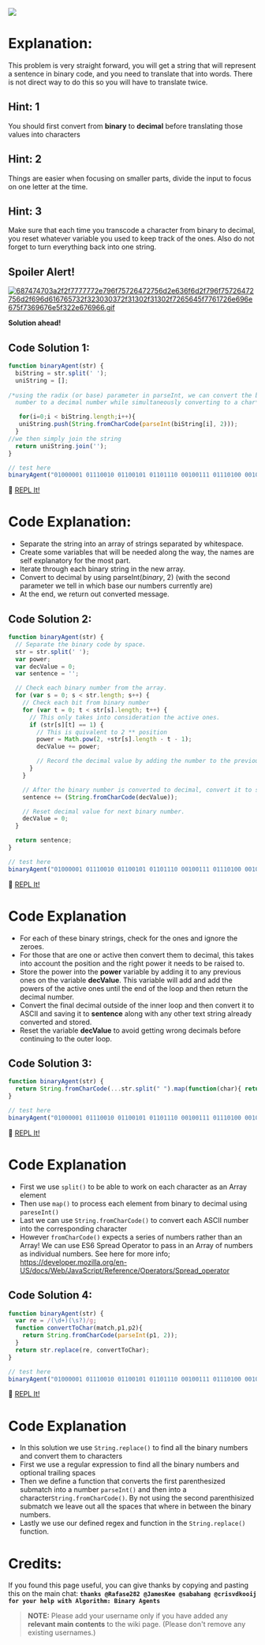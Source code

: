 ![](http://i.imgur.com/HSwaSFK.jpg)

# Explanation:
This problem is very straight forward, you will get a string that will represent a sentence in binary code, and you need to translate that into words. There is not direct way to do this so you will have to translate twice.

## Hint: 1
You should first convert from **binary** to **decimal** before translating those values into characters

## Hint: 2
Things are easier when focusing on smaller parts, divide the input to focus on one letter at the time.

## Hint: 3
Make sure that each time you transcode a character from binary to decimal, you reset whatever variable you used to keep track of the ones. Also do not forget to turn everything back into one string.

## Spoiler Alert!
[![687474703a2f2f7777772e796f75726472756d2e636f6d2f796f75726472756d2f696d616765732f323030372f31302f31302f7265645f7761726e696e675f7369676e5f322e676966.gif](https://files.gitter.im/FreeCodeCamp/Wiki/nlOm/thumb/687474703a2f2f7777772e796f75726472756d2e636f6d2f796f75726472756d2f696d616765732f323030372f31302f31302f7265645f7761726e696e675f7369676e5f322e676966.gif)](https://files.gitter.im/FreeCodeCamp/Wiki/nlOm/687474703a2f2f7777772e796f75726472756d2e636f6d2f796f75726472756d2f696d616765732f323030372f31302f31302f7265645f7761726e696e675f7369676e5f322e676966.gif)

**Solution ahead!**

## Code Solution 1:

```js
function binaryAgent(str) {
  biString = str.split(' ');
  uniString = [];
  
/*using the radix (or base) parameter in parseInt, we can convert the binary 
  number to a decimal number while simultaneously converting to a char*/

   for(i=0;i < biString.length;i++){
   uniString.push(String.fromCharCode(parseInt(biString[i], 2))); 
  }
//we then simply join the string
  return uniString.join('');
}

// test here
binaryAgent("01000001 01110010 01100101 01101110 00100111 01110100 00100000 01100010 01101111 01101110 01100110 01101001 01110010 01100101 01110011 00100000 01100110 01110101 01101110 00100001 00111111");
```
:rocket: [REPL It!](https://repl.it/CLnm/0)

# Code Explanation:
- Separate the string into an array of strings separated by whitespace.
- Create some variables that will be needed along the way, the names are self explanatory for the most part.
- Iterate through each binary string in the new array.
- Convert to decimal by using parseInt(*binary*, 2) (with the second parameter we tell in which base our numbers currently are) 
- At the end, we return out converted message.

## Code Solution 2:

```js
function binaryAgent(str) {
  // Separate the binary code by space.
  str = str.split(' ');
  var power;
  var decValue = 0;
  var sentence = '';

  // Check each binary number from the array.
  for (var s = 0; s < str.length; s++) {
    // Check each bit from binary number
    for (var t = 0; t < str[s].length; t++) {
      // This only takes into consideration the active ones.
      if (str[s][t] == 1) {
        // This is quivalent to 2 ** position
        power = Math.pow(2, +str[s].length - t - 1);
        decValue += power;

        // Record the decimal value by adding the number to the previous one.
      }
    }

    // After the binary number is converted to decimal, convert it to string and store
    sentence += (String.fromCharCode(decValue));

    // Reset decimal value for next binary number.
    decValue = 0;
  }

  return sentence;
}

// test here
binaryAgent("01000001 01110010 01100101 01101110 00100111 01110100 00100000 01100010 01101111 01101110 01100110 01101001 01110010 01100101 01110011 00100000 01100110 01110101 01101110 00100001 00111111");
```
:rocket: [REPL It!](https://repl.it/CLno/0)

# Code Explanation
- For each of these binary strings, check for the ones and ignore the zeroes.
- For those that are one or active then convert them to decimal, this takes into account the position and the right power it needs to be raised to.
- Store the power into the **power** variable by adding it to any previous ones on the variable **decValue**. This variable will add and add the powers of the active ones until the end of the loop and then return the decimal number.
- Convert the final decimal outside of the inner loop and then convert it to ASCII and saving it to **sentence** along with any other text string already converted and stored.
- Reset the variable **decValue** to avoid getting wrong decimals before continuing to the outer loop.

## Code Solution 3:

```js
function binaryAgent(str) {
  return String.fromCharCode(...str.split(" ").map(function(char){ return parseInt(char, 2); }));
}

// test here
binaryAgent("01000001 01110010 01100101 01101110 00100111 01110100 00100000 01100010 01101111 01101110 01100110 01101001 01110010 01100101 01110011 00100000 01100110 01110101 01101110 00100001 00111111");
```
:rocket: [REPL It!](https://repl.it/CLnp/0)

# Code Explanation
- First we use `split()` to be able to work on each character as an Array element
- Then use `map()` to process each element  from binary to decimal using `pareseInt()`
- Last we can use `String.fromCharCode()` to convert each ASCII number into the corresponding character
- However `fromCharCode()` expects a series of numbers rather than an Array! We can use ES6 Spread Operator to pass in an Array of numbers as individual numbers. See here for more info; https://developer.mozilla.org/en-US/docs/Web/JavaScript/Reference/Operators/Spread_operator

## Code Solution 4:

```js
function binaryAgent(str) {
  var re = /(\d+)(\s?)/g;
  function convertToChar(match,p1,p2){
    return String.fromCharCode(parseInt(p1, 2));
  }
  return str.replace(re, convertToChar);
}

// test here
binaryAgent("01000001 01110010 01100101 01101110 00100111 01110100 00100000 01100010 01101111 01101110 01100110 01101001 01110010 01100101 01110011 00100000 01100110 01110101 01101110 00100001 00111111");
```
:rocket: [REPL It!](https://repl.it/CLnr/0)

# Code Explanation
- In this solution we use `String.replace()` to find all the binary numbers and convert them to characters
- First we use a regular expression to find all the binary numbers and optional trailing spaces
- Then we define a function that converts the first parenthesized submatch into a number `parseInt()` and then into a character`String.fromCharCode()`. By not using the second parenthisized submatch we leave out all the spaces that where in between the binary numbers.
- Lastly we use our defined regex and function in the `String.replace()` function.

# Credits:
If you found this page useful, you can give thanks by copying and pasting this on the main chat: **`thanks @Rafase282 @JamesKee @sabahang @crisvdkooij for your help with Algorithm: Binary Agents`**

> **NOTE:** Please add your username only if you have added any **relevant main contents** to the wiki page. (Please don't remove any existing usernames.)
